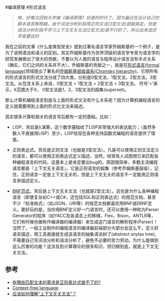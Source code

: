 #编译原理
#形式语言

> *唉，好像又回到大学被《编译原理》狂虐的时代了。因为最近在设计自己的脚本语言解释器，由于词法分析阶段用正则文法(3型文法)就能搞定，但是语法分析阶段不学习上下文无关文法(2型文法)是不行的了，所以出来混迟早是要还的*

我在之前的文章《什么是类型安全》提到过著名语言学家乔姆斯基的一个例子，是为了说明语法和语义的区别。其实乔姆斯基作为世界顶级的语言学专家为语言学的研究发展做出了很大的贡献，不要以为人类的语言与程序设计语言没有半点关系（确实，它们之间的关系并不大），乔姆斯基的贡献之一，就是在[形式语言(formal language)](https://en.wikipedia.org/wiki/Formal_language)领域提出了著名的[乔姆斯基层级谱系(Chomsky hierarchy)](https://en.wikipedia.org/wiki/Chomsky_hierarchy)，它把所有的形式语言的形式文法分成了四大类，分别是0型文法，1型文法，2型文法，3型文法。从包含关系上来说，0型文法 > 1型文法 > 2型文法 > 3型文法。 符号'>'表示，X范围大于X， 0型文法是1，2，3型文法的超集(superset)。

那么计算机编程语言到底与上面的形式文法有什么关系呢？因为计算机编程语言的定义就需要用到上面的形式化文法来描述。

其实很多计算机相关的语言背后都有一定的基础。比如：

- LISP，背后是λ演算，这个数学基础给了LISP非常强大的表达能力；（虽然多数人不直接用LISP）至少，LISP给现在各种支持函数式编程的语言提供了借鉴。

- 正则表达式。背后是正则文法（也就是3型文法）。凡是可以使用正则文法定义的语言，都可以使用正则表达式定义描述。当然，经常有人试图用它来匹配各种编程语言的代码，这基本上是肯定要出bug的。原因很简单，多数主流编程语言都是『上下文无关语言』，它是正则语言的超集（参考乔姆斯基层级），记住，正则语言一定是上下文无关的，但是上下文无关的语言不一定能用正则语言来描述定义。

- [BNF范式](https://en.wikipedia.org/wiki/Backus%E2%80%93Naur_form)。背后是上下文无关文法（也就是2型文法）。这也是为什么各种编程语言（即使复杂如C++或C#，还包括SQL和正则表达式）的规范文档，甚至不少『标准格式』（如JSON，URI等）的规范文档都喜欢用BNF或EBNF定义。更好玩的是，当你用BNF定义好一门语言时，还可以使用一种称为Parser Generator的程序（如YACC及各语言上的移植，Flex，Bison，ANTLR等，它们有时候也被称作编译器的编译器）来生成这门语言的解析程序(Parser)！当然了，一般工业制作的编程语言的编译器前端部分大部分会这么干，定义好语言描述，用工具直接就生成该语言的抽象语法树了(abstract snytax tree), 不需要自己写词法分析和语法分析了，避免不必要的苦力劳动。为什么能做到这么厉害的功能？这涉及到计算理论的很多知识，但归根到底，就是上下文无关文法。

## 参考

- [有哪些匹配文本的需求是正则表达式做不了的?](https://www.zhihu.com/question/52049459)
- [Context-free language](http://www.cs.wcupa.edu/rkline/fcs/cfls.html)
- [应该如何理解“上下文无关文法”？](https://www.zhihu.com/question/21833944) 
